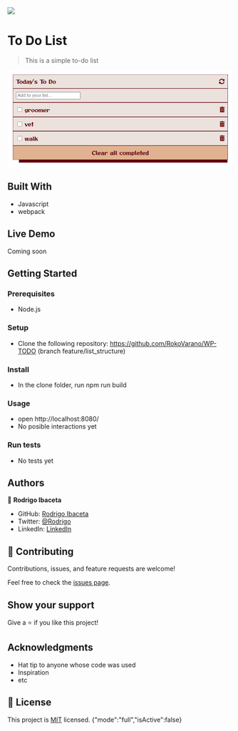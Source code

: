 ![](https://img.shields.io/badge/Microverse-blueviolet)

# To Do List

> This is a simple to-do list

![screenshot](./app_screenshot.png)


## Built With

- Javascript
- webpack

## Live Demo

Coming soon

## Getting Started
### Prerequisites

  - Node.js
### Setup
  - Clone the following repository: https://github.com/RokoVarano/WP-TODO (branch feature/list_structure)
### Install

  - In the clone folder, run npm run build
### Usage

  - open http://localhost:8080/
  - No posible interactions yet
### Run tests
  
  - No tests yet 

## Authors

👤 **Rodrigo Ibaceta**

- GitHub: [Rodrigo Ibaceta](https://github.com/RokoVarano/)
- Twitter: [@Rodrigo](https://twitter.com/RodrigoIbacet11)
- LinkedIn: [LinkedIn](https://www.linkedin.com/in/rodrigo-ibaceta-a8657611a/)

## 🤝 Contributing

Contributions, issues, and feature requests are welcome!

Feel free to check the [issues page](../../issues/).

## Show your support

Give a ⭐️ if you like this project!

## Acknowledgments

- Hat tip to anyone whose code was used
- Inspiration
- etc

## 📝 License

This project is [MIT](./MIT.md) licensed.
{"mode":"full","isActive":false}